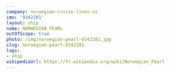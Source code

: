 ```yaml
---
company: norwegian-cruise-lines-us
imo: '9342281'
layout: ship
name: NORWEGIAN PEARL
outOfScope: true
photo: /img/norwegian-pearl-9342281.jpg
slug: norwegian-pearl-9342281
tags:
- ship
wikipediaUrl: https://fr.wikipedia.org/wiki/Norwegian_Pearl
---
```

